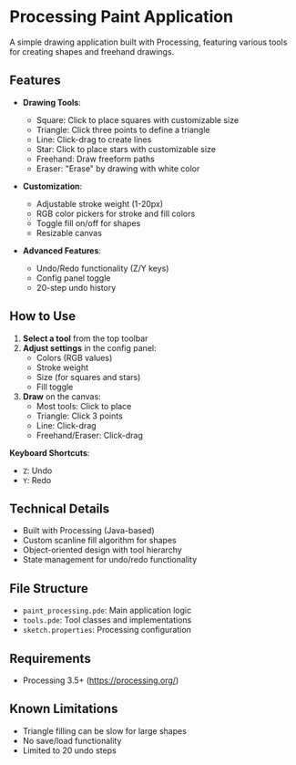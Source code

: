 # Processing Paint Application

A simple drawing application built with Processing, featuring various tools for creating shapes and freehand drawings.

## Features

- **Drawing Tools**:
  - Square: Click to place squares with customizable size
  - Triangle: Click three points to define a triangle
  - Line: Click-drag to create lines
  - Star: Click to place stars with customizable size
  - Freehand: Draw freeform paths
  - Eraser: "Erase" by drawing with white color

- **Customization**:
  - Adjustable stroke weight (1-20px)
  - RGB color pickers for stroke and fill colors
  - Toggle fill on/off for shapes
  - Resizable canvas

- **Advanced Features**:
  - Undo/Redo functionality (Z/Y keys)
  - Config panel toggle
  - 20-step undo history

## How to Use

1. **Select a tool** from the top toolbar
2. **Adjust settings** in the config panel:
   - Colors (RGB values)
   - Stroke weight
   - Size (for squares and stars)
   - Fill toggle
3. **Draw** on the canvas:
   - Most tools: Click to place
   - Triangle: Click 3 points
   - Line: Click-drag
   - Freehand/Eraser: Click-drag

**Keyboard Shortcuts**:
- `Z`: Undo
- `Y`: Redo

## Technical Details

- Built with Processing (Java-based)
- Custom scanline fill algorithm for shapes
- Object-oriented design with tool hierarchy
- State management for undo/redo functionality

## File Structure

- `paint_processing.pde`: Main application logic
- `tools.pde`: Tool classes and implementations
- `sketch.properties`: Processing configuration

## Requirements

- Processing 3.5+ (https://processing.org/)

## Known Limitations

- Triangle filling can be slow for large shapes
- No save/load functionality
- Limited to 20 undo steps
